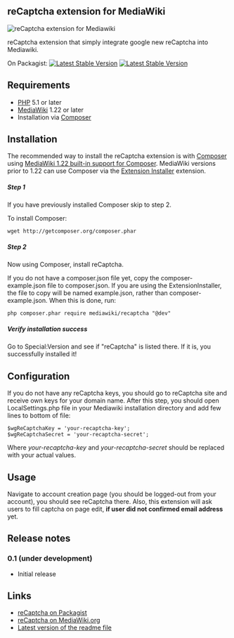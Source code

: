## reCaptcha extension for MediaWiki

![reCaptcha extension for Mediawiki](https://upload.wikimedia.org/wikipedia/mediawiki/4/42/Extension_recaptcha_1.png)

reCaptcha extension that simply integrate google new reCaptcha into Mediawiki.

On Packagist:
[![Latest Stable Version](https://poser.pugx.org/mediawiki/recaptcha/version.png)](https://packagist.org/packages/mediawiki/recaptcha)
[![Latest Stable Version](https://poser.pugx.org/mediawiki/recaptcha/d/total.png)](https://packagist.org/packages/mediawiki/recaptcha)

## Requirements

* [PHP](http://www.php.net) 5.1 or later
* [MediaWiki](https://www.mediawiki.org) 1.22 or later
* Installation via [Composer](http://getcomposer.org/)

## Installation

The recommended way to install the reCaptcha extension is with [Composer](http://getcomposer.org) using
[MediaWiki 1.22 built-in support for Composer](https://www.mediawiki.org/wiki/Composer). MediaWiki
versions prior to 1.22 can use Composer via the
[Extension Installer](https://github.com/JeroenDeDauw/ExtensionInstaller/blob/master/README.md)
extension.

##### Step 1

If you have previously installed Composer skip to step 2.

To install Composer:

    wget http://getcomposer.org/composer.phar

##### Step 2
    
Now using Composer, install reCaptcha.

If you do not have a composer.json file yet, copy the composer-example.json file to composer.json. If you
are using the ExtensionInstaller, the file to copy will be named example.json, rather than composer-example.json. When this is done, run:
    
    php composer.phar require mediawiki/recaptcha "@dev"

##### Verify installation success

Go to Special:Version and see if "reCaptcha" is listed there. If it is, you successfully installed it!

## Configuration

If you do not have any reCaptcha keys, you should go to reCaptcha site and receive own keys for your domain name.
After this step, you should open LocalSettings.php file in your Mediawiki installation directory and add few lines to bottom of file:

    $wgReCaptchaKey = 'your-recaptcha-key';
    $wgReCaptchaSecret = 'your-recaptcha-secret';
    
Where *your-recaptcha-key* and *your-recaptcha-secret* should be replaced with your actual values.

## Usage

Navigate to account creation page (you should be logged-out from your account), you should see reCaptcha there.
Also, this extension will ask users to fill captcha on page edit, **if user did not confirmed email address** yet.

## Release notes

### 0.1 (under development)

* Initial release

## Links

* [reCaptcha on Packagist](https://packagist.org/packages/mediawiki/recaptcha)
* [reCaptcha on MediaWiki.org](https://www.mediawiki.org/wiki/Extension:reCaptcha)
* [Latest version of the readme file](https://github.com/vedmaka/Mediawiki-reCaptcha/blob/master/README.md)
